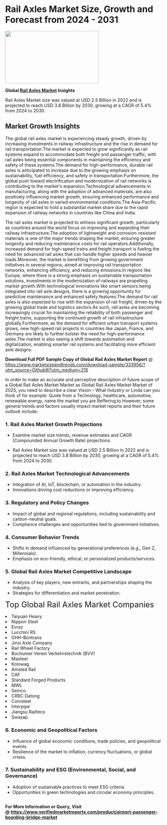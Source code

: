 <H1>Rail Axles Market Size, Growth and Forecast from 2024 - 2031</H1><img class="aligncenter size-medium wp-image-584254" src="https://thirdeyenews.in/wp-content/uploads/2024/09/Global-Market-Research-300x168.jpeg" alt="" width="300" height="168" /><p><strong>Global&nbsp;<a href="https://www.marketsizeandtrends.com/download-sample/333956/?utm_source=Github8j?utm_medium=216">Rail Axles Market</a> Insights</strong></p><p>Rail Axles Market size was valued at USD 2.5 Billion in 2022 and is projected to reach USD 3.8 Billion by 2030, growing at a CAGR of 5.4% from 2024 to 2030.</p><p><h2>Market Growth Insights</h2> <p>The global rail axles market is experiencing steady growth, driven by increasing investments in railway infrastructure and the rise in demand for rail transportation.The market is expected to grow significantly as rail systems expand to accommodate both freight and passenger traffic, with rail axles being essential components in maintaining the efficiency and safety of these systems.The demand for high-performance, durable rail axles is anticipated to increase due to the growing emphasis on sustainability, fuel efficiency, and safety in transportation.Furthermore, the global push toward electrification and modernization of rail networks is contributing to the market's expansion.Technological advancements in manufacturing, along with the adoption of advanced materials, are also positively influencing market growth, ensuring enhanced performance and longevity of rail axles in varied environmental conditions.The Asia-Pacific region is expected to hold a substantial market share due to the rapid expansion of railway networks in countries like China and India.</p> <p>The rail axles market is projected to witness significant growth, particularly as countries around the world focus on improving and expanding their railway infrastructure.The adoption of lightweight and corrosion-resistant materials is one of the major trends shaping the market, ensuring greater longevity and reducing maintenance costs for rail operators.Additionally, increased demand for high-speed trains and freight transport is fueling the need for advanced rail axles that can handle higher speeds and heavier loads.Moreover, the market is benefiting from growing government initiatives in several regions, aimed at improving rail transportation networks, enhancing efficiency, and reducing emissions.In regions like Europe, where there is a strong emphasis on sustainable transportation solutions, investments in the modernization of railways are propelling market growth.With technological innovations like smart sensors being integrated into rail axle designs, there is a growing opportunity for predictive maintenance and enhanced safety features.The demand for rail axles is also expected to rise with the expansion of rail freight, driven by the growing global trade and logistics sectors.As such, rail axles are becoming increasingly crucial for maintaining the reliability of both passenger and freight trains, supporting the continued growth of rail infrastructure globally.Furthermore, as the demand for efficient urban transport systems grows, new high-speed rail projects in countries like Japan, France, and Germany are likely to further bolster the need for high-performance axles.The market is also seeing a shift towards automation and digitalization, enabling smarter rail systems and facilitating more efficient axle designs.<p><span class=""><strong>Download Full PDF Sample Copy of Global Rail Axles Market Report</strong> @ <a href="https://www.marketsizeandtrends.com/download-sample/333956/?utm_source=Github8j?utm_medium=216" target="_blank">https://www.marketsizeandtrends.com/download-sample/333956/?utm_source=Github8j?utm_medium=216</a></span></p><p>In order to make an accurate and perceptive description of future scope of a Global&nbsp;Rail Axles Market Market as Global&nbsp;Rail Axles Market Market of 2025, you need to describe a clear Vision &ndash; What Industry or Linda can you think of for example: Quote from a Technology, healthcare, automotive, renewable energy, name the market you are Reffering to.However, some general trends and factors usually impact market reports and their future outlook include:</p><h3>1.&nbsp;<strong>Rail Axles Market Growth Projections</strong></h3><ul><li>Examine market size trends, revenue estimates and CAGR (Compounded Annual Growth Rate) projections.</li><li><p>Rail Axles Market size was valued at USD 2.5 Billion in 2022 and is projected to reach USD 3.8 Billion by 2030, growing at a CAGR of 5.4% from 2024 to 2030.</p></li></ul><h3>2.&nbsp;<strong>Rail Axles Market Technological Advancements</strong></h3><ul><li>Integration of AI, IoT, blockchain, or automation in the industry.</li><li>Innovations driving cost reductions or improving efficiency.</li></ul><h3>3.&nbsp;<strong>Regulatory and Policy Changes</strong></h3><ul><li>Impact of global and regional regulations, including sustainability and carbon-neutral goals.</li><li>Compliance challenges and opportunities tied to government initiatives.</li></ul><h3>4.&nbsp;<strong>Consumer Behavior Trends</strong></h3><ul><li>Shifts in demand influenced by generational preferences (e.g., Gen Z, Millennials).</li><li>Emphasis on eco-friendly, ethical, or personalized products/services.</li></ul><h3>5.&nbsp;<strong>Global Rail Axles Market Competitive Landscape</strong></h3><ul><li>Analysis of key players, new entrants, and partnerships shaping the industry.</li><li>Strategies for differentiation and market penetration.</li></ul><p data-pm-slice="1 1 []"><span style="color: inherit; font-family: inherit; font-size: 25px;">Top Global Rail Axles Market Companies</span></p><div class="" data-test-id=""><p><li>Taiyuan Heavy</li><li> Nippon Steel</li><li> Evraz</li><li> Lucchini RS</li><li> GHH-Bontrans</li><li> Jinxi Axle Company</li><li> Rail Wheel Factory</li><li> Bochumer Verein Verkehrstechnik (BVV)</li><li> Masteel</li><li> Kolowag</li><li> Amsted Rail</li><li> CAF</li><li> Standard Forged Products</li><li> MWL</li><li> Semco</li><li> CRRC Datong</li><li> Comsteel</li><li> Interpipe</li><li> Jiangsu Railteco</li><li> Swasap</li></p></div><h3>6.&nbsp;<strong>Economic and Geopolitical Factors</strong></h3><ul><li>Influence of global economic conditions, trade policies, and geopolitical events.</li><li>Resilience of the market to inflation, currency fluctuations, or global crises.</li></ul><h3>7.&nbsp;<strong>Sustainability and ESG (Environmental, Social, and Governance)</strong></h3><ul><li>Adoption of sustainable practices to meet ESG criteria.</li><li>Opportunities in green technologies and circular economy principles.</li></ul><h2><strong style="font-size: 14px;">For More Information or Query, Visit @&nbsp;</strong><a style="background-color: #ffffff; font-size: 14px;" href="https://www.marketsizeandtrends.com/report/rail-axles-market/" target="_blank">https://www.verifiedmarketreports.com/product/airport-passenger-boarding-bridge-market</a></h2>